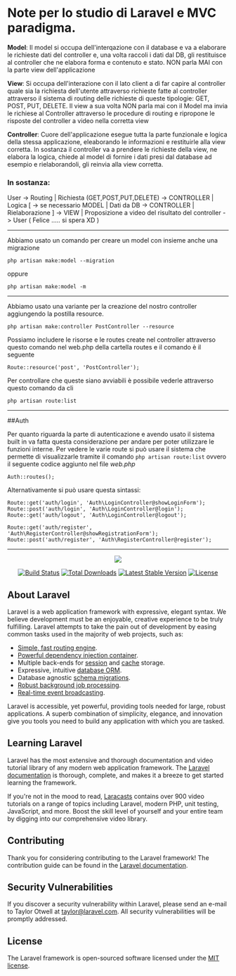 # Note per lo studio di Laravel e MVC paradigma.

**Model**: Il model si occupa dell'interqazione con il database e va a elaborare le richieste dati del controller e, una volta raccoli i dati dal DB, gli restituisce al controller che ne elabora forma e contenuto e stato. NON parla MAI con la parte view dell'applicazione

**View**: Si occupa dell'interazione con il lato client a di far capire al controller quale sia la richiesta dell'utente attraverso richieste fatte al controller attraverso il sistema di routing delle richieste di queste tipologie: GET, POST, PUT, DELETE. Il view a sua volta NON parla mai con il Model ma invia le richiese al Controller attraverso le procedure di routing e ripropone le risposte del controller a video nella corretta view

**Controller**: Cuore dell'applicazione esegue tutta la parte funzionale e logica della stessa applicazione, eleaborando le informazioni e restituirle alla view corretta. In sostanza il controller va a prendere le richieste della view, ne elabora la logica, chiede al model di fornire i dati presi dal database ad esempio e rielaborandoli, gli reinvia alla view corretta.

### In sostanza:  

User -> Routing | Richiesta (GET,POST,PUT,DELETE) -> CONTROLLER | Logica [ -> se necessario MODEL | Dati da DB -> CONTROLLER | Rielaborazione ] -> VIEW | Proposizione a video del risultato del controller -> User ( Felice ..... si spera XD )

-------------------------

Abbiamo usato un comando per creare un model con insieme anche una migrazione

	php artisan make:model --migration

oppure

	php artisan make:model -m

-------------------------

Abbiamo usato una variante per la creazione del nostro controller aggiungendo la postilla resource.

	php artisan make:controller PostController --resource

Possiamo includere le risorse e le routes create nel controller attraverso questo comando nel web.php della cartella routes e il comando è il seguente

	Route::resource('post', 'PostController');

Per controllare che queste siano avviabili è possibile vederle attraverso questo comando da cli

	php artisan route:list


-------------------------

##Auth

Per quanto riguarda la parte di autenticazione e avendo usato il sistema built in va fatta questa considerazione per andare per poter utilizzare le funzioni interne. Per vedere le varie route si può usare il sistema che permette di visualizzarle tramite il comando `php artisan route:list` ovvero il seguente codice aggiunto nel file *web.php*

    Auth::routes();

Alternativamente si può usare questa sintassi:

	Route::get('auth/login', 'Auth\LoginController@showLoginForm');
	Route::post('auth/login', 'Auth\LoginController@login');
	Route::get('auth/logout', 'Auth\LoginController@logout');

	Route::get('auth/register', 'Auth\RegisterController@showRegistrationForm');
	Route::post('auth/register', 'Auth\RegisterController@register');

-------------------------

<p align="center"><img src="https://laravel.com/assets/img/components/logo-laravel.svg"></p>

<p align="center">
<a href="https://travis-ci.org/laravel/framework"><img src="https://travis-ci.org/laravel/framework.svg" alt="Build Status"></a>
<a href="https://packagist.org/packages/laravel/framework"><img src="https://poser.pugx.org/laravel/framework/d/total.svg" alt="Total Downloads"></a>
<a href="https://packagist.org/packages/laravel/framework"><img src="https://poser.pugx.org/laravel/framework/v/stable.svg" alt="Latest Stable Version"></a>
<a href="https://packagist.org/packages/laravel/framework"><img src="https://poser.pugx.org/laravel/framework/license.svg" alt="License"></a>
</p>

## About Laravel

Laravel is a web application framework with expressive, elegant syntax. We believe development must be an enjoyable, creative experience to be truly fulfilling. Laravel attempts to take the pain out of development by easing common tasks used in the majority of web projects, such as:

- [Simple, fast routing engine](https://laravel.com/docs/routing).
- [Powerful dependency injection container](https://laravel.com/docs/container).
- Multiple back-ends for [session](https://laravel.com/docs/session) and [cache](https://laravel.com/docs/cache) storage.
- Expressive, intuitive [database ORM](https://laravel.com/docs/eloquent).
- Database agnostic [schema migrations](https://laravel.com/docs/migrations).
- [Robust background job processing](https://laravel.com/docs/queues).
- [Real-time event broadcasting](https://laravel.com/docs/broadcasting).

Laravel is accessible, yet powerful, providing tools needed for large, robust applications. A superb combination of simplicity, elegance, and innovation give you tools you need to build any application with which you are tasked.

## Learning Laravel

Laravel has the most extensive and thorough documentation and video tutorial library of any modern web application framework. The [Laravel documentation](https://laravel.com/docs) is thorough, complete, and makes it a breeze to get started learning the framework.

If you're not in the mood to read, [Laracasts](https://laracasts.com) contains over 900 video tutorials on a range of topics including Laravel, modern PHP, unit testing, JavaScript, and more. Boost the skill level of yourself and your entire team by digging into our comprehensive video library.

## Contributing

Thank you for considering contributing to the Laravel framework! The contribution guide can be found in the [Laravel documentation](http://laravel.com/docs/contributions).

## Security Vulnerabilities

If you discover a security vulnerability within Laravel, please send an e-mail to Taylor Otwell at taylor@laravel.com. All security vulnerabilities will be promptly addressed.

## License

The Laravel framework is open-sourced software licensed under the [MIT license](http://opensource.org/licenses/MIT).
